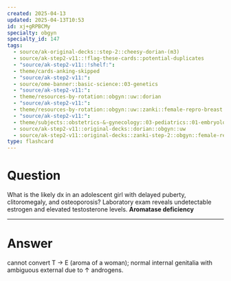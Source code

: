 ```yaml
---
created: 2025-04-13
updated: 2025-04-13T10:53
id: xj+gRPBCMy
specialty: obgyn
specialty_id: 147
tags:
  - source/ak-original-decks::step-2::cheesy-dorian-(m3)
  - source/ak-step2-v11::!flag-these-cards::potential-duplicates
  - "source/ak-step2-v11::!shelf:": 
  - theme/cards-anking-skipped
  - "source/ak-step2-v11:": 
  - source/ome-banner::basic-science::03-genetics
  - "source/ak-step2-v11:": 
  - theme/resources-by-rotation::obgyn::uw::dorian
  - "source/ak-step2-v11:": 
  - theme/resources-by-rotation::obgyn::uw::zanki::female-repro-breast
  - "source/ak-step2-v11:": 
  - theme/subjects::obstetrics-&-gynecology::03-pediatrics::01-embryology::sexual-development-disorders::aromatase-deficiency
  - source/ak-step2-v11::original-decks::dorian::obgyn::uw
  - source/ak-step2-v11::original-decks::zanki-step-2::obgyn::female-repro-&-breast"
type: flashcard
---
```


# Question
What is the likely dx in an adolescent girl with delayed puberty, clitoromegaly, and osteoporosis? Laboratory exam reveals undetectable estrogen and elevated testosterone levels.    **Aromatase deficiency**

---

# Answer
cannot convert T → E (aroma of a woman); normal internal genitalia with ambiguous external due to ↑ androgens.
